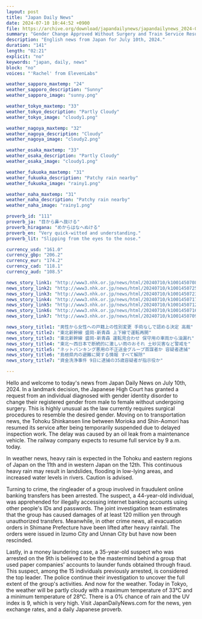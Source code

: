 ```yaml
---
layout: post
title: "Japan Daily News"
date: 2024-07-10 10:44:52 +0900
file: https://archive.org/download/japandailynews/japandailynews_2024-07-10.mp3
summary: "Gender Change Approved Without Surgery and Train Service Resumes, & more…"
description: "English news from Japan for July 10th, 2024."
duration: "141"
length: "02:21"
explicit: "no"
keywords: "japan, daily, news"
block: "no"
voices: "'Rachel' from ElevenLabs"

weather_sapporo_maxtemp: "24"
weather_sapporo_description: "Sunny"
weather_sapporo_image: "sunny.png"

weather_tokyo_maxtemp: "33"
weather_tokyo_description: "Partly Cloudy"
weather_tokyo_image: "cloudy1.png"

weather_nagoya_maxtemp: "32"
weather_nagoya_description: "Cloudy"
weather_nagoya_image: "cloudy2.png"

weather_osaka_maxtemp: "33"
weather_osaka_description: "Partly Cloudy"
weather_osaka_image: "cloudy1.png"

weather_fukuoka_maxtemp: "31"
weather_fukuoka_description: "Patchy rain nearby"
weather_fukuoka_image: "rainy1.png"

weather_naha_maxtemp: "31"
weather_naha_description: "Patchy rain nearby"
weather_naha_image: "rainy1.png"

proverb_id: "111"
proverb_ja: "目から鼻へ抜ける"
proverb_hiragana: "めからはなへぬける"
proverb_en: "Very quick-witted and understanding."
proverb_lit: "Slipping from the eyes to the nose."

currency_usd: "161.0"
currency_gbp: "206.2"
currency_eur: "174.2"
currency_cad: "118.1"
currency_aud: "108.5"

news_story_link1: "http://www3.nhk.or.jp/news/html/20240710/k10014507081000.html"
news_story_link2: "http://www3.nhk.or.jp/news/html/20240710/k10014507251000.html"
news_story_link3: "http://www3.nhk.or.jp/news/html/20240710/k10014507231000.html"
news_story_link4: "http://www3.nhk.or.jp/news/html/20240710/k10014507171000.html"
news_story_link5: "http://www3.nhk.or.jp/news/html/20240710/k10014507121000.html"
news_story_link6: "http://www3.nhk.or.jp/news/html/20240710/k10014507161000.html"
news_story_link7: "http://www3.nhk.or.jp/news/html/20240710/k10014507091000.html"

news_story_title1: "男性から女性への戸籍上の性別変更 手術なしで認める決定 高裁"
news_story_title2: "東北新幹線 盛岡-新青森 上下線で運転再開"
news_story_title3: "東北新幹線 盛岡-新青森 運転見合わせ 保守用の車両から油漏れ"
news_story_title4: "東北～西日本で断続的に激しい雨のおそれ 土砂災害など警戒を"
news_story_title5: "ネットバンキング悪用の不正送金グループ首謀者か 容疑者逮捕"
news_story_title6: "島根県内の避難に関する情報 すべて解除"
news_story_title7: "資金洗浄事件 9日に逮捕の35歳容疑者が指示役か"

---
```


Hello and welcome to today's news from Japan Daily News on July 10th, 2024. In a landmark decision, the Japanese High Court has granted a request from an individual diagnosed with gender identity disorder to change their registered gender from male to female without undergoing surgery. This is highly unusual as the law currently requires surgical procedures to resemble the desired gender. Moving on to transportation news, the Tohoku Shinkansen line between Morioka and Shin-Aomori has resumed its service after being temporarily suspended due to delayed inspection work. The delay was caused by an oil leak from a maintenance vehicle. The railway company expects to resume full service by 9 a.m. today.

In weather news, heavy rain is expected in the Tohoku and eastern regions of Japan on the 11th and in western Japan on the 12th. This continuous heavy rain may result in landslides, flooding in low-lying areas, and increased water levels in rivers. Caution is advised.

Turning to crime, the ringleader of a group involved in fraudulent online banking transfers has been arrested. The suspect, a 44-year-old individual, was apprehended for illegally accessing internet banking accounts using other people's IDs and passwords. The joint investigation team estimates that the group has caused damages of at least 120 million yen through unauthorized transfers. Meanwhile, in other crime news, all evacuation orders in Shimane Prefecture have been lifted after heavy rainfall. The orders were issued in Izumo City and Unnan City but have now been rescinded.

Lastly, in a money laundering case, a 35-year-old suspect who was arrested on the 9th is believed to be the mastermind behind a group that used paper companies' accounts to launder funds obtained through fraud. This suspect, among the 15 individuals previously arrested, is considered the top leader. The police continue their investigation to uncover the full extent of the group's activities. And now for the weather. Today in Tokyo, the weather will be partly cloudy with a maximum temperature of 33°C and a minimum temperature of 28°C. There is a 0% chance of rain and the UV index is 9, which is very high.  Visit JapanDailyNews.com for the news, yen exchange rates, and a daily Japanese proverb.
